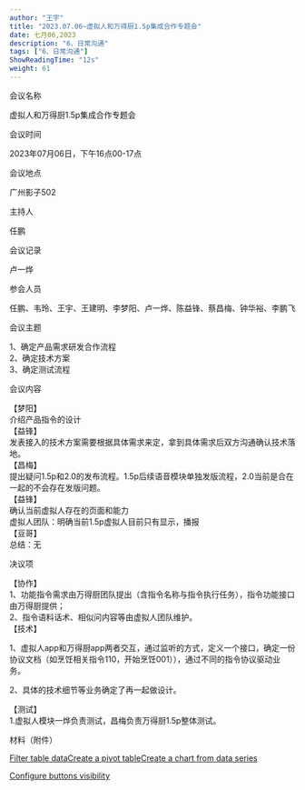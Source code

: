 ```yaml
---
author: "王宇"
title: "2023.07.06~虚拟人和万得厨1.5p集成合作专题会"
date: 七月06,2023
description: "6、日常沟通"
tags: ["6、日常沟通"]
ShowReadingTime: "12s"
weight: 61
---
```

会议名称

虚拟人和万得厨1.5p集成合作专题会

会议时间

2023年07月06日，下午16点00-17点

会议地点

广州影子502

主持人

任鹏

会议记录

卢一烨

参会人员

任鹏、韦玲、王宇、王建明、李梦阳、卢一烨、陈益锋、蔡昌梅、钟华裕、李鹏飞

会议主题

1、确定产品需求研发合作流程  
2、确定技术方案  
3、确定测试流程

会议内容

【梦阳】  
介绍产品指令的设计  
【益锋】  
发表接入的技术方案需要根据具体需求来定，拿到具体需求后双方沟通确认技术落地。  
【昌梅】  
提出疑问1.5p和2.0的发布流程。1.5p后续语音模块单独发版流程，2.0当前是合在一起的不会存在发版问题。  
【益锋】  
确认当前虚拟人存在的页面和能力  
虚拟人团队：明确当前1.5p虚拟人目前只有显示，播报  
【豆哥】  
总结：无

决议项

【协作】  
1、功能指令需求由万得厨团队提出（含指令名称与指令执行任务），指令功能接口由万得厨提供；  
2、指令语料话术、相似问内容等由虚拟人团队维护。  
【技术】

1、虚拟人app和万得厨app两者交互，通过监听的方式，定义一个接口，确定一份协议文档（如烹饪相关指令110，开始烹饪001）），通过不同的指令协议驱动业务。

2、具体的技术细节等业务确定了再一起做设计。  
  
【测试】  
1.虚拟人模块一烨负责测试，昌梅负责万得厨1.5p整体测试。

材料（附件）

  

[Filter table data](#)[Create a pivot table](#)[Create a chart from data series](#)

[Configure buttons visibility](/users/tfac-settings.action)